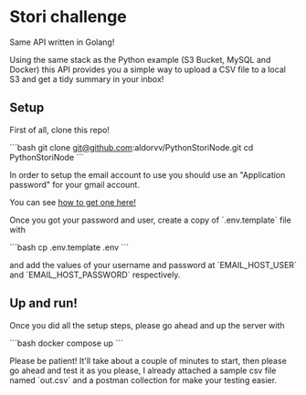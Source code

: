 # Stori challenge

Same API written in Golang!

Using the same stack as the Python example (S3 Bucket, MySQL and Docker) this
API provides you a simple way to upload a CSV file to a local S3 and get a tidy
summary in your inbox!

## Setup

First of all, clone this repo!

´´´bash
git clone git@github.com:aldorvv/PythonStoriNode.git
cd PythonStoriNode
´´´

In order to setup the email account to use you should use an "Application password"
for your gmail account.

You can see [how to get one here!](https://support.google.com/accounts/answer/185833?)

Once you got your password and user, create a copy of ´.env.template´ file with

´´´bash
cp .env.template .env
´´´

and add the values of your username and password at ´EMAIL_HOST_USER´ and ´EMAIL_HOST_PASSWORD´
respectively.

## Up and run!

Once you did all the setup steps, please go ahead and up the server with

´´´bash
docker compose up
´´´

Please be patient! It'll take about a couple of minutes to start, then please go ahead and test it as you please,
I already attached a sample csv file named ´out.csv´ and a postman collection for make your testing easier.
